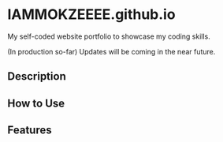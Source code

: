 # IAMMOKZEEEE.github.io

My self-coded website portfolio to showcase my coding skills.

(In production so-far) Updates will be coming in the near future.

## Description

## How to Use

## Features

